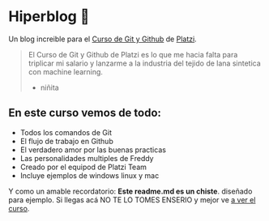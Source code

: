 # Hiperblog 💚
 Un blog increible para el [Curso de Git y Github](https://platzi.com/cursos/git-github) de [Platzi](https://platzi.com/ "Platzi").
 >El Curso de Git y Github de Platzi es lo que me hacia falta para triplicar mi salario y lanzarme a la industria del tejido de lana sintetica con machine learning.
 > - niñita
 
 ## En este curso vemos de todo:
 * Todos los comandos de Git
 * El flujo de trabajo en Github
 * El verdadero amor por las buenas practicas
 * Las personalidades multiples de Freddy
 * Creado por el equipod de Platzi Team
 * Incluye ejemplos de windows linux y mac
 
 Y como un amable recordatorio: **Este readme.md es un chiste**. diseñado para ejemplo. Si llegas acá NO TE LO TOMES ENSERIO y mejor ve [a ver el curso](https://platzi.com/cursos/git-github).
